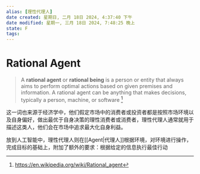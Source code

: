 ```yaml
---
alias: [理性代理人]
date created: 星期日, 二月 18日 2024, 4:37:40 下午
date modified: 星期一, 三月 18日 2024, 7:48:25 晚上
state: F
tags: 
---
```


# Rational Agent

> A **rational agent** or **rational being** is a person or entity that always aims to perform optimal actions based on given premises and information. A rational agent can be anything that makes decisions, typically a person, machine, or software [^1]

这一词也来源于经济学中，他们假定市场中的消费者或投资者都是按照市场环境以及自身偏好，做出最优于自身决策的理性消费者或消费者，理性代理人通常就用于描述这类人，他们会在市场中追求最大化自身利益。

放到人工智能中，理性代理人则在[[Agent|代理人]]根据环境，对环境进行操作，完成目标的基础上，附加了额外的要求：根据给定的信息执行最佳行动

[^1]: https://en.wikipedia.org/wiki/Rational_agent